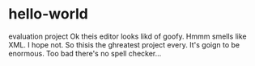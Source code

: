 # hello-world
evaluation project
Ok theis editor looks likd of goofy. Hmmm smells like XML. I hope not.
So thisis the ghreatest project every. It's goign to be enormous. Too bad there's no spell checker... 
